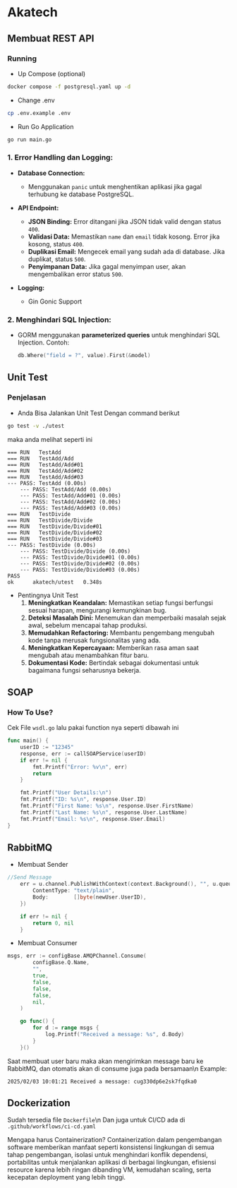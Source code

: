 # Akatech

## Membuat REST API
### Running

- Up Compose (optional)
```bash
docker compose -f postgresql.yaml up -d
```
- Change .env
```bash
cp .env.example .env
```
- Run Go Application
```bash
go run main.go
```
### 1. **Error Handling dan Logging:**
- **Database Connection:**
    - Menggunakan `panic` untuk menghentikan aplikasi jika gagal terhubung ke database PostgreSQL.
- **API Endpoint:**
    - **JSON Binding:** Error ditangani jika JSON tidak valid dengan status `400`.
    - **Validasi Data:** Memastikan `name` dan `email` tidak kosong. Error jika kosong, status `400`.
    - **Duplikasi Email:** Mengecek email yang sudah ada di database. Jika duplikat, status `500`.
    - **Penyimpanan Data:** Jika gagal menyimpan user, akan mengembalikan error status `500`.

- **Logging:**
    - Gin Gonic Support

### 2. **Menghindari SQL Injection:**
- GORM menggunakan **parameterized queries** untuk menghindari SQL Injection. Contoh:
  ```go
  db.Where("field = ?", value).First(&model)

## Unit Test
### Penjelasan
- Anda Bisa Jalankan Unit Test Dengan command berikut 
```bash
go test -v ./utest
```
maka anda melihat seperti ini
```shell
=== RUN   TestAdd
=== RUN   TestAdd/Add
=== RUN   TestAdd/Add#01
=== RUN   TestAdd/Add#02
=== RUN   TestAdd/Add#03
--- PASS: TestAdd (0.00s)
    --- PASS: TestAdd/Add (0.00s)
    --- PASS: TestAdd/Add#01 (0.00s)
    --- PASS: TestAdd/Add#02 (0.00s)
    --- PASS: TestAdd/Add#03 (0.00s)
=== RUN   TestDivide
=== RUN   TestDivide/Divide
=== RUN   TestDivide/Divide#01
=== RUN   TestDivide/Divide#02
=== RUN   TestDivide/Divide#03
--- PASS: TestDivide (0.00s)
    --- PASS: TestDivide/Divide (0.00s)
    --- PASS: TestDivide/Divide#01 (0.00s)
    --- PASS: TestDivide/Divide#02 (0.00s)
    --- PASS: TestDivide/Divide#03 (0.00s)
PASS
ok      akatech/utest   0.348s
```
- Pentingnya Unit Test
    1. **Meningkatkan Keandalan:** Memastikan setiap fungsi berfungsi sesuai harapan, mengurangi kemungkinan bug.
    2. **Deteksi Masalah Dini:** Menemukan dan memperbaiki masalah sejak awal, sebelum mencapai tahap produksi.
    3. **Memudahkan Refactoring:** Membantu pengembang mengubah kode tanpa merusak fungsionalitas yang ada.
    4. **Meningkatkan Kepercayaan:** Memberikan rasa aman saat mengubah atau menambahkan fitur baru.
    5. **Dokumentasi Kode:** Bertindak sebagai dokumentasi untuk bagaimana fungsi seharusnya bekerja.

## SOAP
### How To Use?
Cek File `wsdl.go` lalu pakai function nya seperti dibawah ini
```go
func main() {
	userID := "12345"
	response, err := callSOAPService(userID)
	if err != nil {
		fmt.Printf("Error: %v\n", err)
		return
	}

	fmt.Printf("User Details:\n")
	fmt.Printf("ID: %s\n", response.User.ID)
	fmt.Printf("First Name: %s\n", response.User.FirstName)
	fmt.Printf("Last Name: %s\n", response.User.LastName)
	fmt.Printf("Email: %s\n", response.User.Email)
}
```

## RabbitMQ
- Membuat Sender
```go
//Send Message
	err = u.channel.PublishWithContext(context.Background(), "", u.queue.Name, false, false, amqp091.Publishing{
		ContentType: "text/plain",
		Body:        []byte(newUser.UserID),
	})

	if err != nil {
		return 0, nil
	}
```
- Membuat Consumer
```go 
msgs, err := configBase.AMQPChannel.Consume(
		configBase.Q.Name,
		"",
		true,
		false,
		false,
		false,
		nil,
	)

	go func() {
		for d := range msgs {
			log.Printf("Received a message: %s", d.Body)
		}
	}()
```

Saat membuat user baru maka akan mengirimkan message baru ke RabbitMQ, dan otomatis akan di consume juga pada bersamaan\n
Example:
```shell
2025/02/03 10:01:21 Received a message: cug330dp6e2sk7fqdka0
```

## Dockerization
Sudah tersedia file `Dockerfile`\n
Dan juga untuk CI/CD ada di `.github/workflows/ci-cd.yaml`

Mengapa harus Containerization?
Containerization dalam pengembangan software memberikan manfaat seperti konsistensi lingkungan di semua tahap pengembangan, isolasi untuk menghindari konflik dependensi, portabilitas untuk menjalankan aplikasi di berbagai lingkungan, efisiensi resource karena lebih ringan dibanding VM, kemudahan scaling, serta kecepatan deployment yang lebih tinggi.